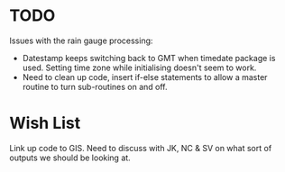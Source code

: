 # TODO

Issues with the rain gauge processing:

* Datestamp keeps switching back to GMT when timedate package is used. Setting time zone while initialising doesn't seem to work.
* Need to clean up code, insert if-else statements to allow a master routine to turn sub-routines on and off.

# Wish List

Link up code to GIS. Need to discuss with JK, NC & SV on what sort of outputs we should be looking at.
